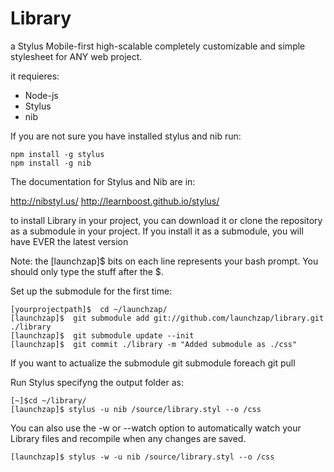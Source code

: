 Library
=======

a Stylus Mobile-first high-scalable completely customizable and simple stylesheet for ANY web project.

it requieres:
* Node-js
* Stylus
* nib

If you are not sure you have installed stylus and nib run:

	npm install -g stylus
	npm install -g nib

The documentation for Stylus and Nib are in:

http://nibstyl.us/
http://learnboost.github.io/stylus/

to install Library in your project, you can download it or clone the repository as a submodule in your project.
If you install it as a submodule, you will have EVER the latest version

Note: the [launchzap]$ bits on each line represents your bash prompt. You should only type the stuff after the $.


Set up the submodule for the first time:
	
	[yourprojectpath]$  cd ~/launchzap/
	[launchzap]$  git submodule add git://github.com/launchzap/library.git ./library
	[launchzap]$  git submodule update --init
	[launchzap]$  git commit ./library -m "Added submodule as ./css"


If you want to actualize the submodule
	git submodule foreach git pull


Run Stylus specifyng the output folder as:


	[~]$cd ~/library/
	[launchzap]$ stylus -u nib /source/library.styl --o /css


You can also use the -w or --watch option to automatically watch your Library files and recompile when any changes are saved.


	[launchzap]$ stylus -w -u nib /source/library.styl --o /css
